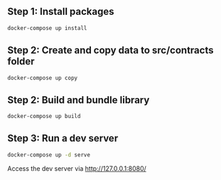 ## Step 1: Install packages
```sh
docker-compose up install
```

## Step 2: Create and copy data to src/contracts folder
```sh
docker-compose up copy
```

## Step 2: Build and bundle library
```sh
docker-compose up build
```

## Step 3: Run a dev server
```sh
docker-compose up -d serve
```
Access the dev server via http://127.0.0.1:8080/
